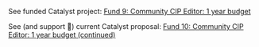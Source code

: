 See funded Catalyst project: [Fund 9: Community CIP Editor: 1 year budget](https://projectcatalyst.io/funds/9/f9-the-great-migration-from-ethereum/community-cip-editor-1-year-budget)

See (and support 🙏) current Catalyst proposal: [Fund 10: Community CIP Editor: 1 year budget (continued)](https://cardano.ideascale.com/c/idea/107579)
